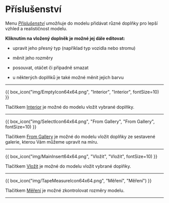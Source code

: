 
<h1>Příslušenství</h1>
<p>Menu <u><i>Příslušenství</i></u> umožňuje do modelu přidávat různé doplňky pro lepší vzhled a realističnost modelu.</p>

<p><b>Kliknutím na vložený doplněk je možné jej dále editovat:</b></p>
<ul>
  <li><p>upravit jeho přesný typ (například typ vozidla nebo stromu)</p></li>
  <li><p>měnit jeho rozměry</p></li>
  <li><p>posouvat, otáčet či případně smazat</p></li>
  <li><p>u některých doplňků je také možné měnit jejich barvu</p></li>
</ul>

<hr class="main">

<p>
{{ box_icon("img/EmptyIcon64x64.png", "Interior", "Interior", fontSize=10) }}
</p>

<p>Tlačítkem <u>Interior</u> je možné do modelu vložit vybrané doplňky.</p>

<hr class="main">

<p>
{{ box_icon("img/SelectIcon64x64.png", "From Gallery", "From Gallery", fontSize=10) }}
</p>

<p>Tlačítkem <u>From Gallery</u> je možné do modelu vložit doplňky ze sestavené galerie, kterou Vám můžeme upravit na míru.</p>

<hr class="main">

<p>
{{ box_icon("img/MainInsert64x64.png", "Vložit", "Vložit", fontSize=10) }}
</p>

<p>Tlačítkem <u>Vložit</u> je možné do modelu vložit vybrané doplňky.</p>

<hr class="main">

<p>
{{ box_icon("img/TapeMeasureIcon64x64.png", "Měření", "Měření") }}
</p>

<p>Tlačítkem <u>Měření</u> je možné zkontrolovat rozměry modelu.</p>

<hr class="main">

<!-- product: HiStruct Building Configurator -->
